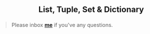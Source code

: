 <h2><p align="center">List, Tuple, Set & Dictionary</p></h2>


> Please inbox **[me](https://www.facebook.com/shoriot)** if you've any questions.